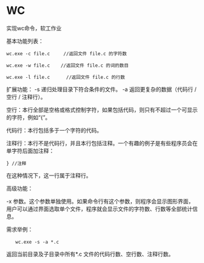 # WC
实现wc命令，软工作业

基本功能列表：
```
wc.exe -c file.c     //返回文件 file.c 的字符数

wc.exe -w file.c    //返回文件 file.c 的词的数目  

wc.exe -l file.c      //返回文件 file.c 的行数
```
扩展功能：
    -s   递归处理目录下符合条件的文件。
    -a   返回更复杂的数据（代码行 / 空行 / 注释行）。

空行：本行全部是空格或格式控制字符，如果包括代码，则只有不超过一个可显示的字符，例如“{”。

代码行：本行包括多于一个字符的代码。

注释行：本行不是代码行，并且本行包括注释。一个有趣的例子是有些程序员会在单字符后面加注释：

    } //注释
在这种情况下，这一行属于注释行。

[file_name]: 文件或目录名，可以处理一般通配符。

高级功能：

 -x 参数。这个参数单独使用。如果命令行有这个参数，则程序会显示图形界面，用户可以通过界面选取单个文件，程序就会显示文件的字符数、行数等全部统计信息。

需求举例：
```
　　wc.exe -s -a *.c
```

返回当前目录及子目录中所有*.c 文件的代码行数、空行数、注释行数。
